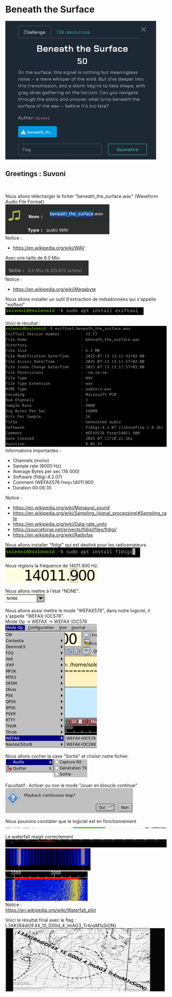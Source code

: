 # Beneath the Surface
<img src="images/img1.png"></img>

<h2>Greetings : Suvoni</h2></br>

Nous allons télécharger le ficher "beneath_the_surface.wav" (Waveform Audio File Format)</br>
<img src="images/img2.png"></img></br>
Notice :</br>
- https://en.wikipedia.org/wiki/WAV</br>

Avec une taille de 6.0 Mio</br>
<img src="images/img3.png"></img></br>
Notice :</br>
- https://en.wikipedia.org/wiki/Megabyte

Nous allons installer un outil d'extraction de métadonnées qui s'appelle "exiftool"</br>
<img src="images/img5.png"></img></br>

Voici le résultat :</br>
<img src="images/img4.png"></img></br>
Informations importantes :</br>
- Channels (mono)</br>
- Sample rate (8000 Hz)</br>
- Average Bytes per sec (16 000)</br>
- Software (fldigi-4.2.07)</br>
- Comment (WEFAX576 freq=14011.900</br>
- Duration 00:06:35</br>

Notice :</br>
- https://en.wikipedia.org/wiki/Monaural_sound</br>
- https://en.wikipedia.org/wiki/Sampling_(signal_processing)#Sampling_rate</br>
- https://en.wikipedia.org/wiki/Data-rate_units</br>
- https://sourceforge.net/projects/fldigi/files/fldigi/</br>
- https://en.wikipedia.org/wiki/Radiofax</br>

Nous allons installer "fldigi" qui est destiné pour les radioamateurs.</br>
<img src="images/img6.png"></img></br>

Nous réglons la fréquence de 14011.900 Hz.</br>
<img src="images/img10.png"></img></br>

Nous allons mettre à l'état "NONE".</br>
<img src="images/img11.png"></img></br>

Nous allons aussi mettre le mode "WEFAX576", dans notre logiciel, il s'appelle "WEFAX-IOC576".</br>
Mode Op -> WEFAX -> WEFAX-IOC576</br>
<img src="images/img12.png"></img></br>

Nous allons cocher la case "Sortie" et choisir notre fichier.</br>
<img src="images/img13.png"></img></br>

Facultatif : Activer ou non le mode "Jouer en bloucle continue"</br>
<img src="images/img14.png"></img></br>

Nous pouvons constater que le logiciel est en fonctionnement</br>
<img src="images/img20.png"></img></br>

Le waterfall réagit correctement</br>
<img src="images/img15.png"></img></br>
<img src="images/img16.png"></img></br>
<img src="images/img17.png"></img></br>
Notice :</br>
https://en.wikipedia.org/wiki/Waterfall_plot</br>

Voici le résultat final avec le flag : L3AK{R4diOF4X_1S_G00d_4_ImAG3_Tr4nsM1sSiON}</br>
<img src="images/img21.png"></img></br>
